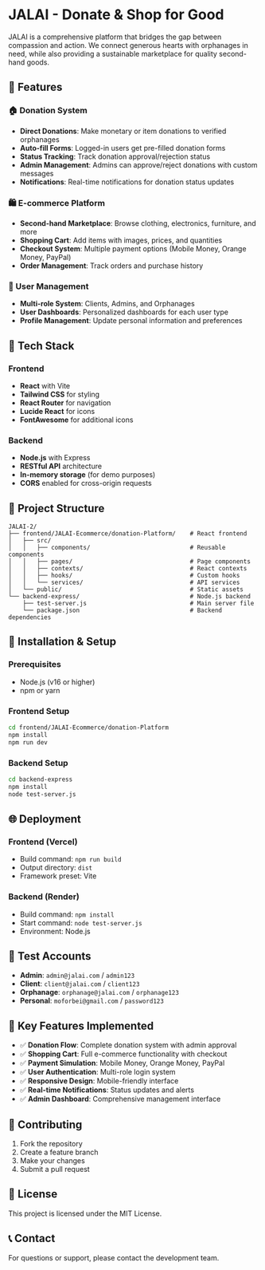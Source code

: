 # JALAI - Donate & Shop for Good

JALAI is a comprehensive platform that bridges the gap between compassion and action. We connect generous hearts with orphanages in need, while also providing a sustainable marketplace for quality second-hand goods.

## 🌟 Features

### 🏠 Donation System
- **Direct Donations**: Make monetary or item donations to verified orphanages
- **Auto-fill Forms**: Logged-in users get pre-filled donation forms
- **Status Tracking**: Track donation approval/rejection status
- **Admin Management**: Admins can approve/reject donations with custom messages
- **Notifications**: Real-time notifications for donation status updates

### 🛍️ E-commerce Platform
- **Second-hand Marketplace**: Browse clothing, electronics, furniture, and more
- **Shopping Cart**: Add items with images, prices, and quantities
- **Checkout System**: Multiple payment options (Mobile Money, Orange Money, PayPal)
- **Order Management**: Track orders and purchase history

### 👥 User Management
- **Multi-role System**: Clients, Admins, and Orphanages
- **User Dashboards**: Personalized dashboards for each user type
- **Profile Management**: Update personal information and preferences

## 🚀 Tech Stack

### Frontend
- **React** with Vite
- **Tailwind CSS** for styling
- **React Router** for navigation
- **Lucide React** for icons
- **FontAwesome** for additional icons

### Backend
- **Node.js** with Express
- **RESTful API** architecture
- **In-memory storage** (for demo purposes)
- **CORS** enabled for cross-origin requests

## 📁 Project Structure

```
JALAI-2/
├── frontend/JALAI-Ecommerce/donation-Platform/    # React frontend
│   ├── src/
│   │   ├── components/                            # Reusable components
│   │   ├── pages/                                 # Page components
│   │   ├── contexts/                              # React contexts
│   │   ├── hooks/                                 # Custom hooks
│   │   └── services/                              # API services
│   └── public/                                    # Static assets
└── backend-express/                               # Node.js backend
    ├── test-server.js                             # Main server file
    └── package.json                               # Backend dependencies
```

## 🔧 Installation & Setup

### Prerequisites
- Node.js (v16 or higher)
- npm or yarn

### Frontend Setup
```bash
cd frontend/JALAI-Ecommerce/donation-Platform
npm install
npm run dev
```

### Backend Setup
```bash
cd backend-express
npm install
node test-server.js
```

## 🌐 Deployment

### Frontend (Vercel)
- Build command: `npm run build`
- Output directory: `dist`
- Framework preset: Vite

### Backend (Render)
- Build command: `npm install`
- Start command: `node test-server.js`
- Environment: Node.js

## 🔑 Test Accounts

- **Admin**: `admin@jalai.com` / `admin123`
- **Client**: `client@jalai.com` / `client123`
- **Orphanage**: `orphanage@jalai.com` / `orphanage123`
- **Personal**: `moforbei@gmail.com` / `password123`

## 🎯 Key Features Implemented

- ✅ **Donation Flow**: Complete donation system with admin approval
- ✅ **Shopping Cart**: Full e-commerce functionality with checkout
- ✅ **Payment Simulation**: Mobile Money, Orange Money, PayPal
- ✅ **User Authentication**: Multi-role login system
- ✅ **Responsive Design**: Mobile-friendly interface
- ✅ **Real-time Notifications**: Status updates and alerts
- ✅ **Admin Dashboard**: Comprehensive management interface

## 🤝 Contributing

1. Fork the repository
2. Create a feature branch
3. Make your changes
4. Submit a pull request

## 📄 License

This project is licensed under the MIT License.

## 📞 Contact

For questions or support, please contact the development team.
